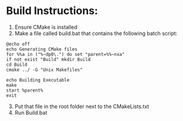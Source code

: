 # Build Instructions:
1. Ensure CMake is installed
1. Make a file called build.bat that contains the following batch script:
```
@echo off
echo Generating CMake files
for %%a in ("%~dp0\.") do set "parent=%%~nxa"
if not exist "Build" mkdir Build
cd Build
cmake ../ -G "Unix Makefiles"

echo Building Executable
make
start %parent%
exit
```
3. Put that file in the root folder next to the CMakeLists.txt
4. Run Build.bat
